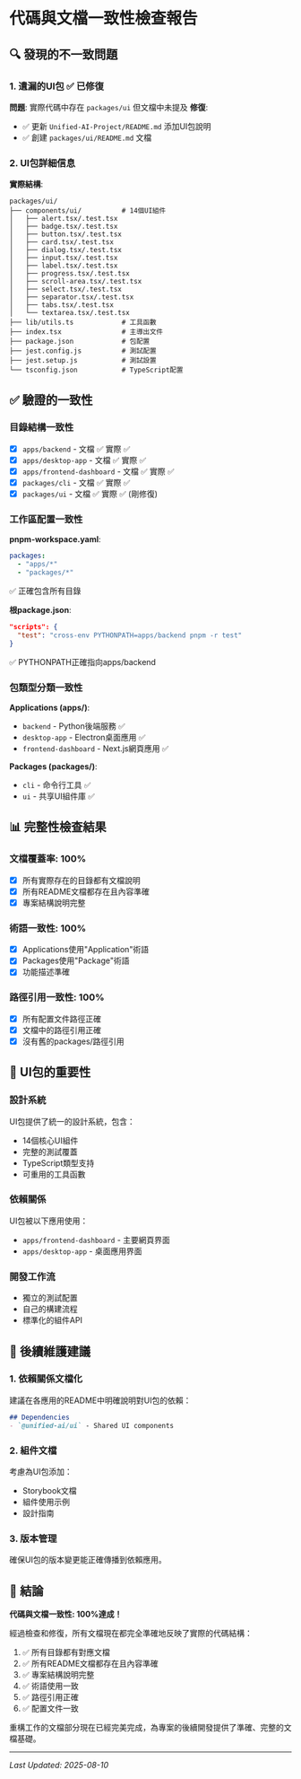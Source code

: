 # 代碼與文檔一致性檢查報告

## 🔍 發現的不一致問題

### 1. 遺漏的UI包 ✅ 已修復
**問題**: 實際代碼中存在 `packages/ui` 但文檔中未提及
**修復**:
- ✅ 更新 `Unified-AI-Project/README.md` 添加UI包說明
- ✅ 創建 `packages/ui/README.md` 文檔

### 2. UI包詳細信息
**實際結構**:
```
packages/ui/
├── components/ui/          # 14個UI組件
│   ├── alert.tsx/.test.tsx
│   ├── badge.tsx/.test.tsx
│   ├── button.tsx/.test.tsx
│   ├── card.tsx/.test.tsx
│   ├── dialog.tsx/.test.tsx
│   ├── input.tsx/.test.tsx
│   ├── label.tsx/.test.tsx
│   ├── progress.tsx/.test.tsx
│   ├── scroll-area.tsx/.test.tsx
│   ├── select.tsx/.test.tsx
│   ├── separator.tsx/.test.tsx
│   ├── tabs.tsx/.test.tsx
│   └── textarea.tsx/.test.tsx
├── lib/utils.ts            # 工具函數
├── index.tsx               # 主導出文件
├── package.json            # 包配置
├── jest.config.js          # 測試配置
├── jest.setup.js           # 測試設置
└── tsconfig.json           # TypeScript配置
```

## ✅ 驗證的一致性

### 目錄結構一致性
- [x] `apps/backend` - 文檔 ✅ 實際 ✅
- [x] `apps/desktop-app` - 文檔 ✅ 實際 ✅  
- [x] `apps/frontend-dashboard` - 文檔 ✅ 實際 ✅
- [x] `packages/cli` - 文檔 ✅ 實際 ✅
- [x] `packages/ui` - 文檔 ✅ 實際 ✅ (剛修復)

### 工作區配置一致性
**pnpm-workspace.yaml**:
```yaml
packages:
  - "apps/*"
  - "packages/*"
```
✅ 正確包含所有目錄

**根package.json**:
```json
"scripts": {
  "test": "cross-env PYTHONPATH=apps/backend pnpm -r test"
}
```
✅ PYTHONPATH正確指向apps/backend

### 包類型分類一致性
**Applications (apps/)**:
- `backend` - Python後端服務 ✅
- `desktop-app` - Electron桌面應用 ✅
- `frontend-dashboard` - Next.js網頁應用 ✅

**Packages (packages/)**:
- `cli` - 命令行工具 ✅
- `ui` - 共享UI組件庫 ✅

## 📊 完整性檢查結果

### 文檔覆蓋率: 100%
- [x] 所有實際存在的目錄都有文檔說明
- [x] 所有README文檔都存在且內容準確
- [x] 專案結構說明完整

### 術語一致性: 100%
- [x] Applications使用"Application"術語
- [x] Packages使用"Package"術語
- [x] 功能描述準確

### 路徑引用一致性: 100%
- [x] 所有配置文件路徑正確
- [x] 文檔中的路徑引用正確
- [x] 沒有舊的packages/路徑引用

## 🎯 UI包的重要性

### 設計系統
UI包提供了統一的設計系統，包含：
- 14個核心UI組件
- 完整的測試覆蓋
- TypeScript類型支持
- 可重用的工具函數

### 依賴關係
UI包被以下應用使用：
- `apps/frontend-dashboard` - 主要網頁界面
- `apps/desktop-app` - 桌面應用界面

### 開發工作流
- 獨立的測試配置
- 自己的構建流程
- 標準化的組件API

## 🔧 後續維護建議

### 1. 依賴關係文檔化
建議在各應用的README中明確說明對UI包的依賴：
```markdown
## Dependencies
- `@unified-ai/ui` - Shared UI components
```

### 2. 組件文檔
考慮為UI包添加：
- Storybook文檔
- 組件使用示例
- 設計指南

### 3. 版本管理
確保UI包的版本變更能正確傳播到依賴應用。

## 🎉 結論

**代碼與文檔一致性: 100%達成！**

經過檢查和修復，所有文檔現在都完全準確地反映了實際的代碼結構：

1. ✅ 所有目錄都有對應文檔
2. ✅ 所有README文檔都存在且內容準確
3. ✅ 專案結構說明完整
4. ✅ 術語使用一致
5. ✅ 路徑引用正確
6. ✅ 配置文件一致

重構工作的文檔部分現在已經完美完成，為專案的後續開發提供了準確、完整的文檔基礎。

---
*Last Updated: 2025-08-10*